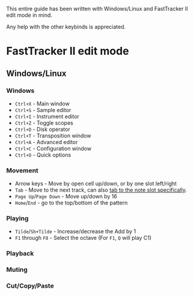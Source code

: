 This entire guide has been written with Windows/Linux and FastTracker II edit mode in mind.

Any help with the other keybinds is appreciated.

# FastTracker II edit mode

## Windows/Linux

### Windows

- `Ctrl+X` - Main window
- `Ctrl+S` - Sample editor
- `Ctrl+I` - Instrument editor
- `Ctrl+Z` - Toggle scopes
- `Ctrl+D` - Disk operator
- `Ctrl+T` - Transposition window
- `Ctrl+A` - Advanced editor
- `Ctrl+C` - Configuration window
- `Ctrl+O` - Quick options

### Movement

- Arrow keys - Move by open cell up/down, or by one slot left/right
- `Tab` - Move to the next track, can also [tab to the note slot specifically](./config.md#tab-to-note).
- `Page Up`/`Page Down` - Move up/down by 16
- `Home`/`End` - go to the top/bottom of the pattern

### Playing

- `Tilde`/`Sh+Tilde` - Increase/decrease the Add by 1
- `F1` through `F8` - Select the octave (For `F1`, `Q` will play C1)

### Playback

### Muting

### Cut/Copy/Paste
